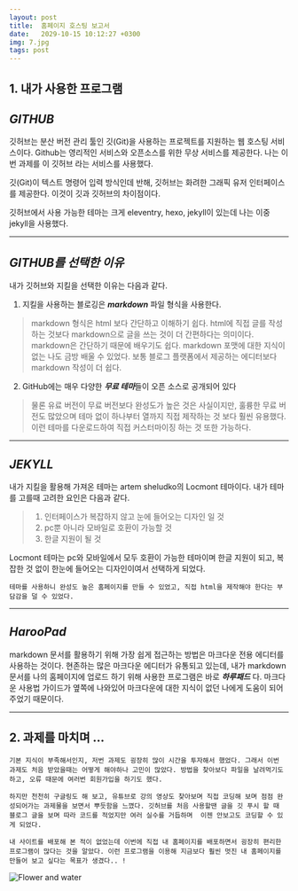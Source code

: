 ```yaml
---
layout: post
title:  홈페이지 호스팅 보고서
date:   2029-10-15 10:12:27 +0300
img: 7.jpg
tags: post
---
```


## 1. 내가 사용한 프로그램
## *GITHUB*
깃허브는 분산 버전 관리 툴인 깃(Git)을 사용하는 프로젝트를 지원하는 웹 호스팅 서비스이다. Github는 영리적인 서비스와 오픈소스를 위한 무상 서비스를 제공한다. 나는 이번 과제를 이 깃허브 라는 서비스를 사용했다. 

깃(Git)이 텍스트 명령어 입력 방식인데 반해, 깃허브는 화려한 그래픽 유저 인터페이스를 제공한다. 이것이 깃과 깃허브의 차이점이다. 

깃허브에서 사용 가능한 테마는 크게 eleventry, hexo, jekyll이 있는데 나는 이중 jekyll을 사용했다.


_ _ _


## *GITHUB를 선택한 이유*
내가 깃허브와 지킬을 선택한 이유는 다음과 같다.
1. 지킬을 사용하는 블로깅은 ***markdown*** 파일 형식을 사용한다. 
> markdown 형식은 html 보다 간단하고 이해하기 쉽다. html에 직접 글를 작성하는 것보다 markdown으로 글을 쓰는 것이 더 간편하다는 의미이다. markdown은 간단하기 때문에 배우기도 쉽다. markdown 포맷에 대한 지식이 없는 나도 금방 배울 수 있었다. 보통 블로그 플랫폼에서 제공하는 에디터보다 markdown 작성이 더 쉽다. 

2. GitHub에는 매우 다양한 ***무료 테마***들이 오픈 소스로 공개되어 있다
>물론 유료 버전이 무료 버전보다 완성도가 높은 것은 사실이지만, 훌륭한 무료 버전도 많았으며 테마 없이 하나부터 열까지 직접 제작하는 것 보다 훨씬 유용했다. 이런 테마를 다운로드하여 직접 커스터마이징 하는 것 또한 가능하다.


_ _ _
## *JEKYLL*
내가 지킬을 활용해 가져온 테마는 artem sheludko의 Locmont 테마이다. 내가 테마를 고를때 고려한 요인은 다음과 같다.
>1. 인터페이스가 복잡하지 않고 눈에 들어오는 디자인 일 것
>2. pc뿐 아니라 모바일로 호환이 가능할 것
>3. 한글 지원이 될 것

Locmont 테마는 pc와 모바일에서 모두 호환이 가능한 테마이며 한글 지원이 되고, 복잡한 것 없이 한눈에 들어오는 디자인이여서 선택하게 되었다.

```
테마를 사용하니 완성도 높은 홈페이지를 만들 수 있었고, 직접 html을 제작해야 한다는 부담감을 덜 수 있었다.
```


_ _ _
## *HarooPad*
markdown 문서를 활용하기 위해 가장 쉽게 접근하는 방법은 마크다운 전용 에디터를 사용하는 것이다.
현존하는 많은 마크다운 에디터가 유통되고 있는데, 내가 markdown 문서를 나의 홈페이지에 업로드 하기 위해 사용한 프로그램은 바로 ***하루패드*** 다. 마크다운 사용법 가이드가 옆쪽에 나와있어 마크다운에 대한 지식이 없던 나에게 도움이 되어주었기 때문이다.

_ _ _
## 2. 과제를 마치며 ...

```
기본 지식이 부족해서인지, 저번 과제도 굉장히 많이 시간을 투자해서 했었다. 그래서 이번 과제도 처음 받았을때는 어떻게 해야하나 고민이 많았다. 방법을 찾아보다 파일을 날려먹기도 하고, 오류 때문에 여러번 회원가입을 하기도 했다. 

하지만 천천히 구글링도 해 보고, 유튜브로 강의 영상도 찾아보며 직접 코딩해 보며 점점 완성되어가는 과제물을 보면서 뿌듯함을 느꼈다. 깃허브를 처음 사용할땐 글을 깃 푸시 할 때 블로그 글을 보며 따라 코드를 적었지만 여러 실수를 거듭하며  이젠 안보고도 코딩할 수 있게 되었다. 

내 사이트를 배포해 본 적이 없었는데 이번에 직접 내 홈페이지를 배포하면서 굉장히 편리한 프로그램이 많다는 것을 알았다. 이런 프로그램을 이용해 지금보다 훨씬 멋진 내 홈페이지를 만들어 보고 싶다는 목표가 생겼다.. !
```



![Flower and water]({{site.baseurl}}/images/pages/18.jpg)




